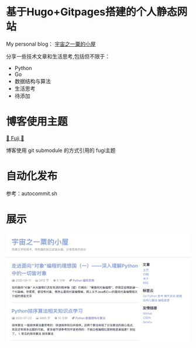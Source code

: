 # 基于Hugo+Gitpages搭建的个人静态网站

My personal blog： [宇宙之一粟的小屋](https://yuzhoustayhungry.github.io/)

分享一些技术文章和生活思考,包括但不限于：

- Python
- Go
- 数据结构与算法
- 生活思考
- 待添加

# 博客使用主题

[🍥 Fuji 🍥](https://github.com/amzrk2/hugo-theme-fuji/)

博客使用 git submodule 的方式引用的 fugi主题

# 自动化发布

参考：autocommit.sh

# 展示

![宇宙之一粟](https://github.com/yuzhouStayHungry/yuzhouStayHungry.github.io/blob/master/images/img/blog_demo.png)
